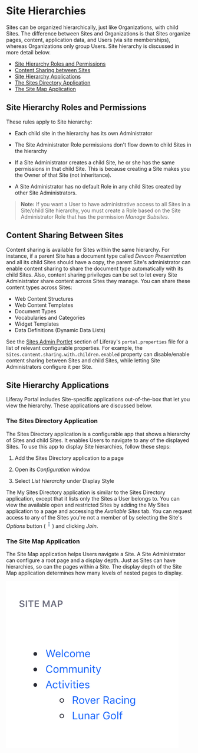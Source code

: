 # Site Hierarchies

Sites can be organized hierarchically, just like Organizations, with child Sites. The difference between Sites and Organizations is that Sites organize pages, content, application data, and Users (via site memberships), whereas Organizations only group Users. Site hierarchy is discussed in more detail below.

- [Site Hierarchy Roles and Permissions](#site-hierarchy-roles-and-permissions)
- [Content Sharing between Sites](#content-sharing-between-sites)
- [Site Hierarchy Applications](#site-hierarchy-applications)
- [The Sites Directory Application](#the-sites-directory-application)
- [The Site Map Application](#the-site-map-application)

## Site Hierarchy Roles and Permissions

These rules apply to Site hierarchy:

- Each child site in the hierarchy has its own Administrator

- The Site Administrator Role permissions don't flow down to child Sites in the hierarchy

- If a Site Administrator creates a child Site, he or she has the same permissions in that child Site. This is because creating a Site makes you the Owner of that Site (not inheritance).

- A Site Administrator has no default Role in any child Sites created by other Site Administrators.

>**Note:** If you want a User to have administrative access to all Sites in a Site/child Site hierarchy, you must create a Role based on the Site Administrator Role that has the permission *Manage Subsites*.

## Content Sharing Between Sites

Content sharing is available for Sites within the same hierarchy. For instance, if a parent Site has a document type called *Devcon Presentation* and all its child Sites should have a copy, the parent Site's administrator can enable content sharing to share the document type automatically with its child Sites. Also, content sharing privileges can be set to let every Site Administrator share content across Sites they manage. You can share these content types across Sites:

- Web Content Structures
- Web Content Templates
- Document Types
- Vocabularies and Categories
- Widget Templates
- Data Definitions (Dynamic Data Lists)

See the [Sites Admin Portlet](https://docs.liferay.com/portal/7.2-latest/propertiesdoc/portal.properties.html#Sites%20Admin%20Portlet) section of Liferay's `portal.properties` file for a list of relevant configurable properties. For example, the `Sites.content.sharing.with.children.enabled` property can disable/enable content sharing between Sites and child Sites, while letting Site Administrators configure it per Site.

## Site Hierarchy Applications

Liferay Portal includes Site-specific applications out-of-the-box that let you view the hierarchy. These applications are discussed below.

### The Sites Directory Application

The Sites Directory application is a configurable app that shows a hierarchy of Sites and child Sites. It enables Users to navigate to any of the displayed Sites. To use this app to display Site hierarchies, follow these steps:

1.  Add the Sites Directory application to a page

2.  Open its *Configuration* window

3.  Select *List Hierarchy* under Display Style 

The My Sites Directory application is similar to the Sites Directory application, except that it lists only the Sites a User belongs to. You can view the available open and restricted Sites by adding the My Sites application to a page and accessing the *Available Sites* tab. You can request access to any of the Sites you're not a member of by selecting the Site's *Options* button (![Options](../../../images/icon-actions.png)) and clicking *Join*.

### The Site Map Application

The Site Map application helps Users navigate a Site. A Site Administrator can configure a root page and a display depth. Just as Sites can have hierarchies, so can the pages within a Site. The display depth of the Site Map application determines how many levels of nested pages to display.

![Figure 1: The Site Map application lets Users navigate among pages of a Site organized hierarchically.](./site-hierarchies/images/01.png)